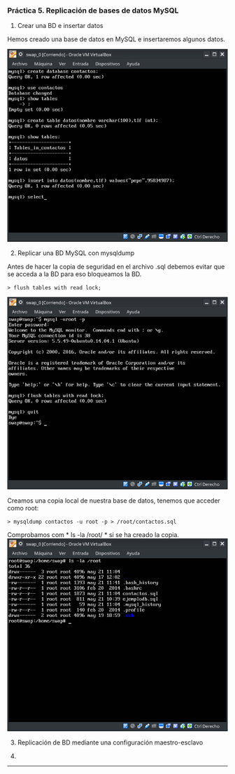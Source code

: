 ### Práctica 5. Replicación de bases de datos MySQL ###

1. Crear una BD e insertar datos

  Hemos creado una base de datos en MySQL e insertaremos algunos datos.

  ![Crear 1](tab1.png "crear_1")

2. Replicar una BD MySQL con mysqldump

  Antes de hacer la copia de seguridad en el archivo .sql debemos evitar que se acceda a la BD para eso bloqueamos la BD.
  ~~~
  > flush tables with read lock;
  ~~~
  ![BLOQUEO BD](block_act.png "bloqueo_bd")

  Creamos una copia local de nuestra base de datos, tenemos que acceder como root:
  ~~~
  > mysqldump contactos -u root -p > /root/contactos.sql
  ~~~
  Comprobamos com * ls -la /root/ * si se ha creado la copia.
  ![LS ROOT](_ls_root.png "ls_root")


3. Replicación de BD mediante una configuración maestro-esclavo


4.
***
